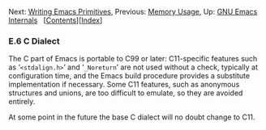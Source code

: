 

Next: [Writing Emacs Primitives](Writing-Emacs-Primitives.html), Previous: [Memory Usage](Memory-Usage.html), Up: [GNU Emacs Internals](GNU-Emacs-Internals.html)   \[[Contents](index.html#SEC_Contents "Table of contents")]\[[Index](Index.html "Index")]

### E.6 C Dialect

The C part of Emacs is portable to C99 or later: C11-specific features such as ‘`<stdalign.h>`’ and ‘`_Noreturn`’ are not used without a check, typically at configuration time, and the Emacs build procedure provides a substitute implementation if necessary. Some C11 features, such as anonymous structures and unions, are too difficult to emulate, so they are avoided entirely.

At some point in the future the base C dialect will no doubt change to C11.
